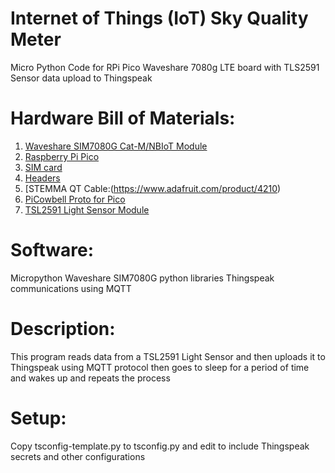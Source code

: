 # Internet of Things (IoT) Sky Quality Meter
Micro Python Code for RPi Pico Waveshare 7080g LTE board
with TLS2591 Sensor data upload to Thingspeak

# Hardware Bill of Materials:
1.  [Waveshare SIM7080G Cat-M/NBIoT Module](https://www.waveshare.com/pico-sim7080g-cat-m-nb-iot.htm)
1.  [Raspberry Pi Pico](https://www.adafruit.com/product/5525)
1.  [SIM card](https://store.simbase.com/)
1.  [Headers](https://www.adafruit.com/product/5582)
1.  [STEMMA QT Cable:(https://www.adafruit.com/product/4210)
1.  [PiCowbell Proto for Pico](https://www.adafruit.com/product/5200)
1.  [TSL2591 Light Sensor Module](https://www.adafruit.com/product/1980)

# Software:
Micropython
Waveshare SIM7080G python libraries
Thingspeak communications using MQTT

# Description:
This program reads data from a TSL2591 Light Sensor and
then uploads it to Thingspeak using MQTT protocol
then goes to sleep for a period of time and wakes up and repeats the process

# Setup:
Copy tsconfig-template.py to tsconfig.py and edit to include Thingspeak secrets and other configurations
